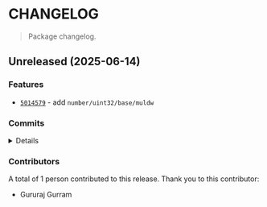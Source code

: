 # CHANGELOG

> Package changelog.

<section class="release" id="unreleased">

## Unreleased (2025-06-14)

<section class="features">

### Features

-   [`5014579`](https://github.com/stdlib-js/stdlib/commit/50145790965ef11b4a7852a79944776f6d1e9c6f) - add `number/uint32/base/muldw`

</section>

<!-- /.features -->

<section class="commits">

### Commits

<details>

-   [`c0af677`](https://github.com/stdlib-js/stdlib/commit/c0af6777b804074d251bf0699b72ffb6af803ff6) - **docs:** update related packages sections [(#7352)](https://github.com/stdlib-js/stdlib/pull/7352) _(by stdlib-bot)_
-   [`5014579`](https://github.com/stdlib-js/stdlib/commit/50145790965ef11b4a7852a79944776f6d1e9c6f) - **feat:** add `number/uint32/base/muldw` _(by Gururaj Gurram)_

</details>

</section>

<!-- /.commits -->

<section class="contributors">

### Contributors

A total of 1 person contributed to this release. Thank you to this contributor:

-   Gururaj Gurram

</section>

<!-- /.contributors -->

</section>

<!-- /.release -->

